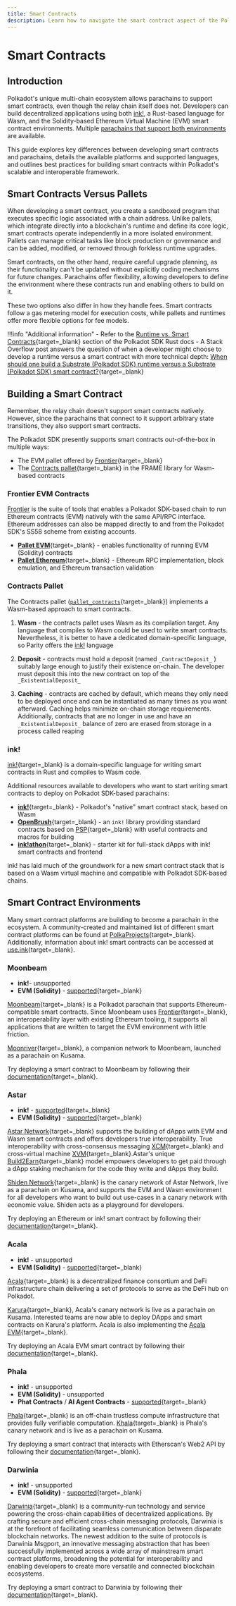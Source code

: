 ```yaml
---
title: Smart Contracts
description: Learn how to navigate the smart contract aspect of the Polkadot ecosystem, including available languages (Solidity, ink), platforms, and compilation targets.
---
```


# Smart Contracts

## Introduction

Polkadot's unique multi-chain ecosystem allows parachains to support smart contracts, even though the relay chain itself does not. Developers can build decentralized applications using both [ink!](#ink), a Rust-based language for Wasm, and the Solidity-based Ethereum Virtual Machine (EVM) smart contract environments. Multiple [parachains that support both environments](#smart-contract-environments) are available.

This guide explores key differences between developing smart contracts and parachains, details the available platforms and supported languages, and outlines best practices for building smart contracts within Polkadot's scalable and interoperable framework. 

## Smart Contracts Versus Pallets

When developing a smart contract, you create a sandboxed program that executes specific logic associated with a chain address. Unlike pallets, which integrate directly into a blockchain's runtime and define its core logic, smart contracts operate independently in a more isolated environment. Pallets can manage critical tasks like block production or governance and can be added, modified, or removed through forkless runtime upgrades.

Smart contracts, on the other hand, require careful upgrade planning, as their functionality can't be updated without explicitly coding mechanisms for future changes. Parachains offer flexibility, allowing developers to define the environment where these contracts run and enabling others to build on it.

These two options also differ in how they handle fees. Smart contracts follow a gas metering model for execution costs, while pallets and runtimes offer more flexible options for fee models.

!!!info "Additional information" 
      - Refer to the [Runtime vs. Smart Contracts](https://paritytech.github.io/polkadot-sdk/master/polkadot_sdk_docs/reference_docs/runtime_vs_smart_contract/index.html){target=\_blank} section of the Polkadot SDK Rust docs
      - A Stack Overflow post answers the question of when a developer might choose to develop a runtime versus a smart contract with more technical depth: [When should one build a Substrate (Polkadot SDK) runtime versus a Substrate (Polkadot SDK) smart contract?](https://stackoverflow.com/a/56041305){target=\_blank}

## Building a Smart Contract

Remember, the relay chain doesn't support smart contracts natively. However, since the parachains that connect to it support arbitrary state transitions, they also support smart contracts.

The Polkadot SDK presently supports smart contracts out-of-the-box in multiple ways:

- The EVM pallet offered by [Frontier](https://github.com/paritytech/frontier){target=\_blank}
- The [Contracts pallet](https://github.com/paritytech/polkadot-sdk/blob/master/substrate/frame/contracts/){target=\_blank} in the FRAME library for Wasm-based contracts

### Frontier EVM Contracts

[Frontier](https://github.com/paritytech/frontier) is the suite of tools that enables a Polkadot SDK-based chain to run Ethereum contracts (EVM) natively with the same API/RPC interface. Ethereum addresses can also be mapped directly to and from the Polkadot SDK's SS58 scheme from existing accounts.

- [**Pallet EVM**](https://docs.rs/pallet-evm/latest/pallet_evm/){target=\_blank} - enables functionality of running EVM (Solidity) contracts
- [**Pallet Ethereum**](https://docs.rs/pallet-ethereum/latest/pallet_ethereum/){target=\_blank} - Ethereum RPC implementation, block emulation, and Ethereum transaction validation

### Contracts Pallet

The Contracts pallet ([`pallet_contracts`](https://docs.rs/pallet-contracts/latest/pallet_contracts/index.html#contracts-pallet){target=\_blank}) implements a Wasm-based approach to smart contracts.

1. **Wasm** - the contracts pallet uses Wasm as its compilation target. Any language that compiles to Wasm could be used to write smart contracts. Nevertheless, it is better to have a dedicated domain-specific language, so Parity offers the [ink!](#ink) language

2. **Deposit** - contracts must hold a deposit (named `_ContractDeposit_` ) suitably large enough to justify their existence on-chain. The developer must deposit this into the new contract on top of the `_ExistentialDeposit_`

3. **Caching** - contracts are cached by default, which means they only need to be deployed once and can be instantiated as many times as you want afterward. Caching helps minimize on-chain storage requirements. Additionally, contracts that are no longer in use and have an `_ExistentialDeposit_` balance of zero are erased from storage in a process called reaping

### ink!

[ink!](https://github.com/use-ink/ink){target=\_blank} is a domain-specific language for writing smart contracts in Rust and compiles to Wasm code.

Additional resources available to developers who want to start writing smart contracts to deploy on Polkadot SDK-based parachains:

- [**ink!**](https://use.ink/){target=\_blank} - Polkadot's "native" smart contract stack, based on Wasm
- [**OpenBrush**](https://docs.openbrush.io/){target=\_blank} - an `ink!` library providing standard contracts based on [PSP](https://github.com/w3f/PSPs){target=\_blank} with useful contracts and macros for building
- [**ink!athon**](https://inkathon.xyz/){target=\_blank} - starter kit for full-stack dApps with ink! smart contracts and frontend

ink! has laid much of the groundwork for a new smart contract stack that is based on a Wasm virtual machine and compatible with Polkadot SDK-based chains.

## Smart Contract Environments

Many smart contract platforms are building to become a parachain in the ecosystem. A community-created and maintained list of different smart contract platforms can be found at [PolkaProjects](https://www.polkaproject.com/#/projects?cateID=1&tagID=6){target=\_blank}. Additionally, information about ink! smart contracts can be accessed at [use.ink](https://use.ink/#where-can-i-deploy-ink-contracts){target=\_blank}.

### Moonbeam

- **ink!**- unsupported
- **EVM (Solidity)** - [supported](https://docs.moonbeam.network/builders/get-started/quick-start/){target=\_blank}

[Moonbeam](https://moonbeam.network/){target=\_blank} is a Polkadot parachain that supports Ethereum-compatible smart contracts. Since Moonbeam uses [Frontier](https://github.com/paritytech/frontier){target=\_blank}, an interoperability layer with existing Ethereum tooling, it supports all applications that are written to target the EVM environment with little friction.

[Moonriver](https://docs.moonbeam.network/networks/moonriver/){target=\_blank}, a companion network to Moonbeam, launched as a parachain on Kusama.

Try deploying a smart contract to Moonbeam by following their [documentation](https://docs.moonbeam.network/){target=\_blank}.

### Astar

- **ink!** - [supported](https://docs.astar.network/docs/build/#wasm-smart-contracts){target=\_blank}
- **EVM (Solidity)** - [supported](https://docs.astar.network/docs/build/#evm-smart-contracts){target=\_blank}

[Astar Network](https://astar.network/){target=\_blank} supports the building of dApps with EVM and Wasm smart contracts and offers developers true interoperability. True interoperability with cross-consensus messaging [XCM](https://wiki.polkadot.network/docs/learn-xcm){target=\_blank} and cross-virtual machine [XVM](https://astar.network/developers){target=\_blank}.Astar's unique [Build2Earn](https://docs.astar.network/docs/build/#build2earn){target=\_blank} model empowers developers to get paid through a dApp staking mechanism for the code they write and dApps they build.

[Shiden Network](https://shiden.astar.network/){target=\_blank} is the canary network of Astar Network, live as a parachain on Kusama, and supports the EVM and Wasm environment for all developers who want to build out use-cases in a canary network with economic value. Shiden acts as a playground for developers.

Try deploying an Ethereum or ink! smart contract by following their [documentation](https://docs.astar.network/){target=\_blank}.

### Acala

- **ink!** - unsupported
- **EVM (Solidity)** - [supported](https://wiki.acala.network/build/development-guide){target=\_blank}

[Acala](https://acala.network/){target=\_blank} is a decentralized finance consortium and DeFi infrastructure chain delivering a set of protocols to serve as the DeFi hub on Polkadot.

[Karura](https://acala.network/karura){target=\_blank}, Acala's canary network is live as a parachain on Kusama. Interested teams are now able to deploy DApps and smart contracts on Karura's platform. Acala is also implementing the [Acala EVM](https://wiki.acala.network/learn/acala-evm/why-acala-evm){target=\_blank}.

Try deploying an Acala EVM smart contract by following their [documentation](https://wiki.acala.network/build/development-guide/smart-contracts){target=\_blank}.

### Phala

- **ink!** - unsupported
- **EVM (Solidity)** - unsupported
- **Phat Contracts** / **AI Agent Contracts** - [supported](https://phala.network/phat-contract){target=\_blank}

[Phala](https://phala.network){target=\_blank} is an off-chain trustless compute infrastructure that provides fully verifiable computation. [Khala](https://phala.network/en/khala){target=\_blank} is Phala's canary network and is live as a parachain on Kusama.

Try deploying a smart contract that interacts with Etherscan's Web2 API by following their [documentation](https://docs.phala.network/ai-agent-contract/build){target=\_blank}.

### Darwinia

- **ink!** - unsupported
- **EVM (Solidity)** - [supported](https://docs.darwinia.network/build/getting-started/networks/overview/){target=\_blank}

[Darwinia](https://darwinia.network/){target=\_blank} is a community-run technology and service powering the cross-chain capabilities of decentralized applications. By crafting secure and efficient cross-chain messaging protocols, Darwinia is at the forefront of facilitating seamless communication between disparate blockchain networks. The newest addition to the suite of protocols is Darwinia Msgport, an innovative messaging abstraction that has been successfully implemented across a wide array of mainstream smart contract platforms, broadening the potential for interoperability and enabling developers to create more versatile and connected blockchain ecosystems.

Try deploying a smart contract to Darwinia by following their [documentation](https://docs.darwinia.network/build/ethereum-tools/interact-with-web3js/){target=\_blank}.